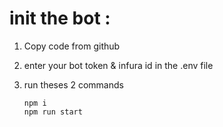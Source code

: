 # init the bot :
1. Copy code from github

2. enter your bot token & infura id in the .env file

3. run theses 2 commands

    ```
    npm i
    npm run start
    ```